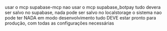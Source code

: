 usar o mcp supabase-mcp
nao usar o mcp supabase_botpay
tudo devera ser salvo no supabase, nada pode ser salvo no localstorage
o sistema nao pode ter NADA em modo desenvolvimento
tudo DEVE estar pronto para produção, com todas as configurações necessárias
